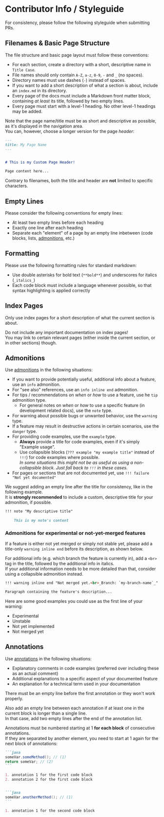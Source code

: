 # Contributor Info / Styleguide

For consistency, please follow the following styleguide when submitting PRs.


## Filenames & Basic Page Structure

The file structure and basic page layout must follow these conventions: 

- For each section, create a directory with a short, descriptive name in `Title Case`.
- File names should only contain `A-Z`, `a-z`, `0-9`, `-` and `_` (no spaces).  
- Directory names must use dashes (`-`) instead of spaces.
- If you want to add a short description of what a section is about, include an `index.md` in its directory.
- Every page of the docs must include a Markdown front matter block, containing _at least_ its title, followed by
  two empty lines.
- Every page must start with a level-1 heading. No other level-1 headings may be added.

Note that the page name/title must be as short and descriptive as possible, as it's displayed in the navigation area.  
You can, however, choose a longer version for the page _header_:

```markdown
---
title: My Page Name
---


# This is my Custom Page Header!

Page content here...
```

Contrary to filenames, both the title and header are **not** limited to specific characters. 


## Empty Lines

Please consider the following conventions for empty lines:

- At least two empty lines before each heading
- Exactly one line after each heading
- Separate each "element" of a page by an empty line inbetween
  (code blocks, lists, [admonitions](https://squidfunk.github.io/mkdocs-material/reference/admonitions/), etc.)


## Formatting

Please use the following formatting rules for standard markdown:

- Use double asterisks for bold text (`**bold**`) and underscores for italics (`_italics_`)
- Each code block must include a language whenever possible, so that syntax highlighting is applied correctly


## Index Pages

Only use index pages for a short description of what the current section is about.

Do not include any important documentation on index pages!  
You may link to certain relevant pages (either inside the current section, or in other sections) though. 


## Admonitions

Use [admonitions](https://squidfunk.github.io/mkdocs-material/reference/admonitions/) in the following situations:

- If you want to provide potentially useful, additional info about a feature, use an `info` admonition.
- For "see also" references, use an `info inline end` admonition.
- For tips / recommendations on _when_ or _how_ to use a feature, use he `tip` admonition type.
  - For general notes on _when_ or _how_ to use a specific feature (in development related docs), use the `note` type.
- For warning about possible bugs or unwanted behavior, use the `warning` type.
- If a feature may result in destructive actions in certain scenarios, use the `danger` type.
- For providing code examples, use the `example` type.  
  - **Always** provide a title for code examples, even if it's simply "Example usage".  
  - Use collapsible blocks (`??? example "my example title"` instead of `!!!`) for code examples where possible.  
    _In some situations this might not be as useful as using a non-collapsible block. Just fall back to `!!!` in these cases._
- For pages or sections that are not documented yet, use `!!! failure "Not yet documented"`

We suggest adding an empty line after the title for consistency, like in the following example.  
It is **strongly recommended** to include a custom, descriptive title for your admonition, if possible.


```markdown
!!! note "My descriptive title"
    
    This is my note's content
```


### Admonitions for experimental or not-yet-merged features

If a feature is either not yet merged or simply not stable yet, please add a title-only `warning inline end` before its
description, as shown below.

For additional info (e.g. which branch the feature is currently in), add a `<br>` tag in the title, followed by the
additional info in italics.  
If your additional information needs to be more detailed than that, consider using a collapsible admonition instead.

```markdown
!!! warning inline end "Not merged yet.<br>_Branch: `my-branch-name`_"

Paragraph containing the feature's description...
```

Here are some good examples you could use as the first line of your warning:

- Experimental
- Unstable
- Not yet implemented
- Not merged yet


## Annotations

Use [annotations](https://squidfunk.github.io/mkdocs-material/reference/annotations/) in the following situations:

- Explanatory comments in code examples (preferred over including these as an actual comment)
- Additional explanations to a specific aspect of your documented feature
- An explanation for a technical term used in your documentation

There must be an empty line before the first annotation or they won't work properly.

Also add an empty line between each annotation if at least one in the current block is longer than a single line.  
In that case, add two empty lines after the end of the annotation list.

Annotations must be numbered starting at 1 **for each block** of consecutive annotations.  
If they are separated by another element, you need to start at 1 again for the next block of annotations:


~~~markdown
```java
someVar.someMethod(); // (1)
return someVar; // (2)
```

1. annotation 1 for the first code block
2. annotation 2 for the first code block


```java
someVar.anotherMethod(); // (1)
```

1. annotation 1 for the second code block
~~~
